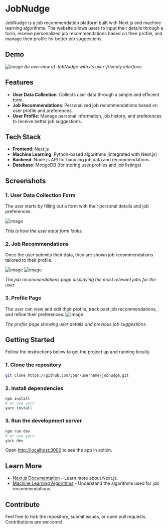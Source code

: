 # JobNudge


JobNudge is a job recommendation platform built with Next.js and machine learning algorithms. The website allows users to input their details through a form, receive personalized job recommendations based on their profile, and manage their profile for better job suggestions.

## Demo

![image](https://github.com/user-attachments/assets/30bfe17c-100c-4b85-ba01-04e90f3541dc)
_An overview of JobNudge with its user-friendly interface._

## Features

- **User Data Collection**: Collects user data through a simple and efficient form.
- **Job Recommendations**: Personalized job recommendations based on user profile and preferences.
- **User Profile**: Manage personal information, job history, and preferences to receive better job suggestions.

## Tech Stack

- **Frontend**: Next.js
- **Machine Learning**: Python-based algorithms (integrated with Next.js)
- **Backend**: Node.js API for handling job data and recommendations
- **Database**: MongoDB (for storing user profiles and job listings)

## Screenshots

### 1. User Data Collection Form
The user starts by filling out a form with their personal details and job preferences.

![image](https://github.com/user-attachments/assets/6b049459-0cc7-4956-9c3d-b90730e2116e)

_This is how the user input form looks._

### 2. Job Recommendations
Once the user submits their data, they are shown job recommendations tailored to their profile.

![image](https://github.com/user-attachments/assets/3891b196-60c8-46e2-b329-c4c2780c023e)
![image](https://github.com/user-attachments/assets/6572c8fa-4014-4c7c-a9c0-4a09ec762ef4)

_The job recommendations page displaying the most relevant jobs for the user._

### 3. Profile Page
The user can view and edit their profile, track past job recommendations, and refine their preferences.
![image](https://github.com/user-attachments/assets/049a42d7-4838-4c9a-8bb8-ecb04631af18)

 
_The profile page showing user details and previous job suggestions._

## Getting Started

Follow the instructions below to get the project up and running locally.

### 1. Clone the repository

```bash
git clone https://github.com/your-username/jobnudge.git
```

### 2. Install dependencies

```bash
npm install
# or use yarn
yarn install
```

### 3. Run the development server

```bash
npm run dev
# or use yarn
yarn dev
```

Open [http://localhost:3000](http://localhost:3000) to see the app in action.

## Learn More

- [Next.js Documentation](https://nextjs.org/docs) - Learn more about Next.js.
- [Machine Learning Algorithms](https://scikit-learn.org/) - Understand the algorithms used for job recommendations.

## Contribute

Feel free to fork the repository, submit issues, or open pull requests. Contributions are welcome!
